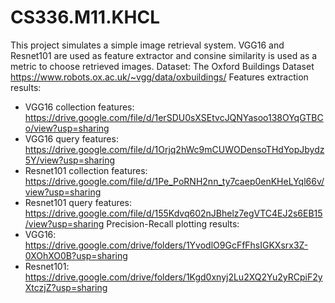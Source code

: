 # CS336.M11.KHCL
This project simulates a simple image retrieval system. VGG16 and Resnet101 are used as feature extractor and consine similarity is used as a metric to choose retrieved images.
Dataset: The Oxford Buildings Dataset
https://www.robots.ox.ac.uk/~vgg/data/oxbuildings/
Features extraction results:
- VGG16 collection features: https://drive.google.com/file/d/1erSDU0sXSEtvcJQNYasoo138OYqGTBCo/view?usp=sharing
- VGG16 query features: https://drive.google.com/file/d/1Orjq2hWc9mCUWODensoTHdYopJbydz5Y/view?usp=sharing
- Resnet101 collection features: https://drive.google.com/file/d/1Pe_PoRNH2nn_ty7caep0enKHeLYql66v/view?usp=sharing
- Resnet101 query features: https://drive.google.com/file/d/155Kdvq602nJBhelz7egVTC4EJ2s6EB15/view?usp=sharing
Precision-Recall plotting results:
- VGG16: https://drive.google.com/drive/folders/1YvodlO9GcFfFhsIGKXsrx3Z-0XOhXO0B?usp=sharing
- Resnet101: https://drive.google.com/drive/folders/1Kgd0xnyj2Lu2XQ2Yu2yRCpiF2yXtczjZ?usp=sharing

